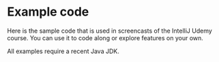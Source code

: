 # Example code

Here is the sample code that is used in screencasts of the IntelliJ Udemy course.
You can use it to code along or explore features on your own.

All examples require a recent Java JDK.
